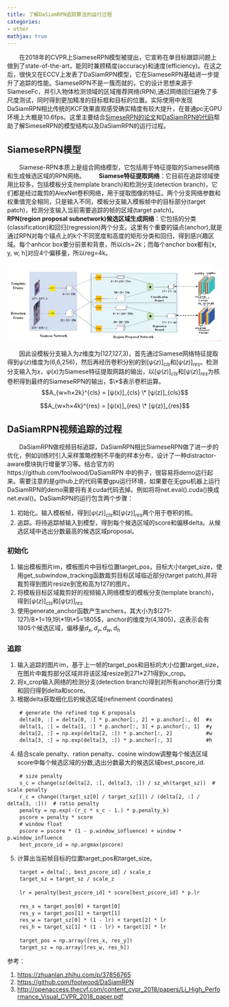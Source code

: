 ```yaml
---
title: 了解DaSiamRPN追踪算法的运行过程
categories:
- other
mathjax: true
---
```


　　在2018年的CVPR上SiameseRPN模型被提出，它宣称在单目标跟踪问题上做到了state-of-the-art，能同时兼顾精度(accuracy)和速度(efficiency)。在这之后，很快又在ECCV上发表了DaSiamRPN模型，它在SiameseRPN基础进一步提升了追踪的性能。SiameseRPN不是一簇而就的，它的设计思想来源于SiameseFc，并引入物体检测领域的区域推荐网络(RPN),通过网络回归避免了多尺度测试，同时得到更加精准的目标框和目标的位置。实际使用中发现DaSiamRPN相比传统的KCF效果直观感受确实精度有较大提升，在普通pc无GPU环境上大概是10.6fps。这里主要结合[SimeseRPN的论文](http://openaccess.thecvf.com/content_cvpr_2018/papers/Li_High_Performance_Visual_CVPR_2018_paper.pdf)和[DaSiamRPN的代码](https://github.com/foolwood/DaSiamRPN)帮助了解SimeseRPN的模型结构以及DaSiamRPN的运行过程。

## SiameseRPN模型
　　Siamese-RPN本质上是组合网络模型，它包括用于特征提取的Siamese网络和生成候选区域的RPN网络。
　　**Siamese特征提取网络**：它目前在追踪领域使用比较多，包括模板分支(template branch)和检测分支(detection branch)，它们都是经过裁剪的AlexNet卷积网络，用于提取图像的特征。两个分支网络参数和权重值完全相同，只是输入不同，模板分支输入模板帧中的目标部分(target patch)，检测分支输入当前需要追踪的帧的区域(target patch)。
　　**RPN(region proposal subnetwork)候选区域生成网络**：它包括的分类(classification)和回归(regression)两个分支。这里有个重要的锚点(anchor),就是通过RPN对每个锚点上的k个不同宽度和高度的矩形分类和回归，得到感兴趣区域。每个anhcor box要分前景和背景，所以cls=2k；而每个anchor box都有[x, y, w, h]对应4个偏移量，所以reg=4k。


![SiameseRPN模型](/images/Siamese-RPN.jpg)

　　因此设模板分支输入为$z$维度为(127,127,3)，首先通过Siamese网络特征提取得到$ψ(z)$维度为(6,6,256)，然后再经历卷积分别的到$[ψ(z)]_{cls}$和$[ψ(z)]_{res}$。检测分支输入为$x$，$ψ(x)$为Siamese特征提取网路的输出，以$[ψ(z)]_{cls}$和$[ψ(z)]_{res}$为核卷积得到最终的SiameseRPN的输出，$\*$表示卷积运算。
$$A_{w×h×2k}^{cls} = [ψ(x)]_{cls} \* [ψ(z)]_{cls}$$

$$A_{w×h×4k}^{res} = [ψ(x)]_{res} \* [ψ(z)]_{res}$$


## DaSiamRPN视频追踪的过程
　　DaSiamRPN做视频目标追踪，DaSiamRPN相比SiameseRPN做了进一步的优化，例如训练时引入采样策略控制不平衡的样本分布，设计了一种distractor-aware模块执行增量学习等。结合官方的https://github.com/foolwood/DaSiamRPN 中的例子，很容易将demo运行起来。需要注意的是github上的代码需要gpu运行环境，如果要在无gpu机器上运行DaSiamRPN的demo需要将有关cuda代码去掉。例如将将net.eval().cuda()换成net.eval()。DaSiamRPN的运行包含两个步骤：
1. 初始化。输入模板帧，得到$[ψ(z)]_{cls}$和$[ψ(z)]_{res}$两个用于卷积的核。
2. 追踪。将待追踪帧输入到模型，得到每个候选区域的score和偏移delta。从候选区域中选出分数最高的候选区域proposal。

### 初始化
1. 输出模板图片im，模板图片中目标位置target_pos，目标大小target_size，使用get_subwindow_tracking函数裁剪目标区域临近部分(target patch),并将裁剪得到图片resize到宽和高为127的图片。
2. 将模板目标区域裁剪好的视频输入网络模型的模板分支(template branch)，得到$[ψ(z)]_{cls}$和$[ψ(z)]_{res}$
3. 使用generate_anchor函数产生anchers，其大小为$(271-127)/8+1=19,19\*19\*5=1805$，anchor的维度为(4,1805)，这表示会有1805个候选区域，偏移量$d_x,d_y,d_w,d_h$

### 追踪
1. 输入追踪的图片im，基于上一帧的target_pos和目标的大小位置target_size，在图片中裁剪部分区域并将该区域resize到271*271得到x_crop。
2. 将x_crop输入网络的检测分支(detection branch)得到对所有anchor进行分类和回归得到delta和score。
3. 根据delta获取细化后的候选区域(refinement coordinates)
```
    # generate the refined top K proposals
    delta[0, :] = delta[0, :] * p.anchor[:, 2] + p.anchor[:, 0]  #x
    delta[1, :] = delta[1, :] * p.anchor[:, 3] + p.anchor[:, 1]  #y
    delta[2, :] = np.exp(delta[2, :]) * p.anchor[:, 2]           #w
    delta[3, :] = np.exp(delta[3, :]) * p.anchor[:, 3]           #h
```
4. 结合scale penalty、ration penalty、cosine window调整每个候选区域score中每个候选区域的分数,选出分数最大的候选区域best_pscore_id.
```
    # size penalty
    s_c = change(sz(delta[2, :], delta[3, :]) / sz_wh(target_sz))  # scale penalty
    r_c = change((target_sz[0] / target_sz[1]) / (delta[2, :] / delta[3, :]))  # ratio penalty
    penalty = np.exp(-(r_c * s_c - 1.) * p.penalty_k)
    pscore = penalty * score
    # window float
    pscore = pscore * (1 - p.window_influence) + window * p.window_influence
    best_pscore_id = np.argmax(pscore)
```
5. 计算出当前帧目标的位置target_pos和target_size。
```
    target = delta[:, best_pscore_id] / scale_z
    target_sz = target_sz / scale_z

    lr = penalty[best_pscore_id] * score[best_pscore_id] * p.lr

    res_x = target_pos[0] + target[0]
    res_y = target_pos[1] + target[1]
    res_w = target_sz[0] * (1 - lr) + target[2] * lr
    res_h = target_sz[1] * (1 - lr) + target[3] * lr

    target_pos = np.array([res_x, res_y])
    target_sz = np.array([res_w, res_h])
```

参考：
1. https://zhuanlan.zhihu.com/p/37856765
2. https://github.com/foolwood/DaSiamRPN
3. http://openaccess.thecvf.com/content_cvpr_2018/papers/Li_High_Performance_Visual_CVPR_2018_paper.pdf

